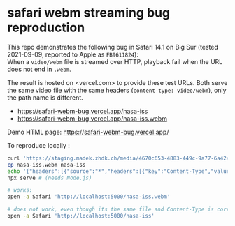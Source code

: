 # safari webm streaming bug reproduction

This repo demonstrates the following bug in Safari 14.1 on Big Sur (tested 2021-09-09, reported to Apple as `FB9611824`):  
When a `video/webm` file is streamed over HTTP, playback fail when the URL does not end in `.webm`.

The result is hosted on <vercel.com> to provide these test URLs. Both serve the same video file with the same headers (`content-type: video/webm`), only the path name is different.

- <https://safari-webm-bug.vercel.app/nasa-iss>
- <https://safari-webm-bug.vercel.app/nasa-iss.webm>

Demo HTML page: <https://safari-webm-bug.vercel.app/>

To reproduce locally :

```sh
curl 'https://staging.madek.zhdk.ch/media/4670c653-4883-449c-9a77-6a4240d4dda5' > nasa-iss.webm
cp nasa-iss.webm nasa-iss
echo '{"headers":[{"source":"*","headers":[{"key":"Content-Type","value":"video/webm"}]}]}' > serve.json
npx serve # (needs Node.js)

# works:
open -a Safari 'http://localhost:5000/nasa-iss.webm'

# does not work, even though its the same file and Content-Type is correct:
open -a Safari 'http://localhost:5000/nasa-iss'
```
